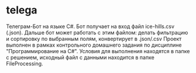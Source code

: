 # telega
Телеграм-Бот на языке C#.
Бот получает на вход файл ice-hills.csv (.json). Дальше бот может работать с этим файлом: делать фильтрацию и сортировку по выбранным полям, конвертирует в .json/.csv
Проект выполнен в рамках контрольного домашнего задания по дисциплине "Программирование на C#".
Условия для выполнения находятся в папке с решением, исходный файл с данными находится в папке FileProcessing.
